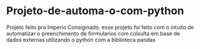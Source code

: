 # Projeto-de-automa-o-com-python
Projeto feito pra Imperio Consiginado.
esse projeto foi feito com o intuito de automatizar o preenchimento de formularios com colsulta em base de dados externas utilizando o python com a biblioteca pandas
